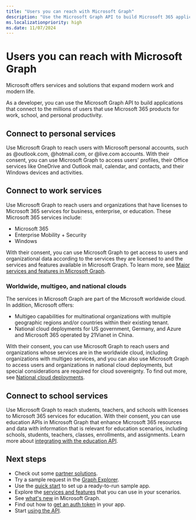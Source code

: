 ```yaml
---
title: "Users you can reach with Microsoft Graph"
description: "Use the Microsoft Graph API to build Microsoft 365 applications that connect users to personal services, work services, and school services."
ms.localizationpriority: high
ms.date: 11/07/2024
---
```


# Users you can reach with Microsoft Graph

Microsoft offers services and solutions that expand modern work and modern life.

As a developer, you can use the Microsoft Graph API to build applications that connect to the millions of users that use Microsoft 365 products for work, school, and personal productivity.

## Connect to personal services

Use Microsoft Graph to reach users with Microsoft personal accounts, such as @outlook.com, @hotmail.com, or @live.com accounts. With their consent, you can use Microsoft Graph to access users' profiles, their Office services like OneDrive and Outlook mail, calendar, and contacts, and their Windows devices and activities.

## Connect to work services

Use Microsoft Graph to reach users and organizations that have licenses to Microsoft 365 services for business, enterprise, or education. These Microsoft 365 services include:

- Microsoft 365
- Enterprise Mobility + Security
- Windows

With their consent, you can use Microsoft Graph to get access to users and organizational data according to the services they are licensed to and the services and features available in Microsoft Graph. To learn more, see [Major services and features in Microsoft Graph](overview-major-services.md).

### Worldwide, multigeo, and national clouds

The services in Microsoft Graph are part of the Microsoft worldwide cloud. In addition, Microsoft offers:

- Multigeo capabilities for multinational organizations with multiple geographic regions and/or countries within their existing tenant.
- National cloud deployments for US government, Germany, and Azure and Microsoft 365 operated by 21Vianet in China.

With their consent, you can use Microsoft Graph to reach users and organizations whose services are in the worldwide cloud, including organizations with multigeo services, and you can also use Microsoft Graph to access users and organizations in national cloud deployments, but special considerations are required for cloud sovereignty. To find out more, see [National cloud deployments](deployments.md).

## Connect to school services

Use Microsoft Graph to reach students, teachers, and schools with licenses to Microsoft 365 services for education. With their consent, you can use education APIs in Microsoft Graph that enhance Microsoft 365 resources and data with information that is relevant for education scenarios, including schools, students, teachers, classes, enrollments, and assignments. Learn more about [integrating with the education API](education-concept-overview.md).

## Next steps

- Check out some [partner solutions](https://developer.microsoft.com/graph/partners).
- Try a sample request in the [Graph Explorer](https://developer.microsoft.com/graph/graph-explorer).
- Use the [quick start](https://developer.microsoft.com/graph/quick-start) to set up a ready-to-run sample app.
- Explore the [services and features](overview-major-services.md) that you can use in your scenarios.
- See [what's new](whats-new-overview.md) in Microsoft Graph.
- Find out how to [get an auth token](./auth/index.yml) in your app.
- Start [using the API](use-the-api.md).
